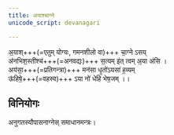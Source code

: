 ```yaml
---
title: अयाश्चाग्ने
unicode_script: devanagari

---
```


अ॒याश्+++(=एतुम् योग्यः, गमनशीलो वा)+++ चा॒ग्ने ऽसय्  
अ॑नभिश॒स्तीश्च॑+++(=अनवद्यः)+++ स॒त्यम् इ॑त् त्वम् अ॒या अ॑सि ।  
अय॑सा॒+++(=प्रतिगन्त्रा)+++ मन॑सा धृ॒तो॑ऽयसा॑ ह॒व्यम्  
ऊ॑हिषे॒+++(=वहस्व)+++ ऽया नो॑ धेहि भेष॒जम् ।।

## विनियोगः
अनुगतस्यौपासनाग्नेस् समाधानमन्त्रः।